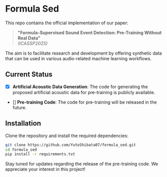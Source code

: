 # Formula Sed

This repo contains the official implementation of our paper:

> **"Formula-Supervised Sound Event Detection: Pre-Training Without Real Data"**  
> *(ICASSP2025)*

The aim is to facilitate research and development by offering synthetic data that can be used in various audio-related machine learning workflows.

## Current Status

- [x] **Artificial Acoustic Data Generation**: The code for generating the proposed artificial acoustic data for pre-training is publicly available.
- [] **Pre-training Code**: The code for pre-training will be released in the future.


## Installation

Clone the repository and install the required dependencies:

```bash
git clone https://github.com/YutoShibata07/formula_sed.git
cd formula_sed
pip install -r requirements.txt
```

Stay tuned for updates regarding the release of the pre-training code. We appreciate your interest in this project!

